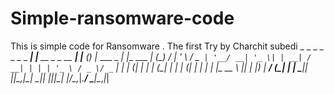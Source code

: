 # Simple-ransomware-code
This is simple code for Ransomware .
The first Try by Charchit subedi
      _                    _     _ _               _              _ _ 
  ___| |__   __ _ _ __ ___| |__ (_) |_   ___ _   _| |__   ___  __| (_)
 / __| '_ \ / _` | '__/ __| '_ \| | __| / __| | | | '_ \ / _ \/ _` | |
| (__| | | | (_| | | | (__| | | | | |_  \__ \ |_| | |_) |  __/ (_| | |
 \___|_| |_|\__,_|_|  \___|_| |_|_|\__| |___/\__,_|_.__/ \___|\__,_|_|
                                                                      
